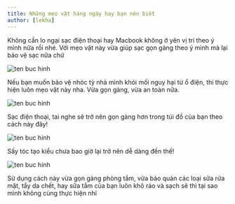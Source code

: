 ```yaml
---
title: Những mẹo vặt hàng ngày hay bạn nên biết
author: [lekha]
---
```

Không cần lo ngại sạc điện thoại hay Macbook không ở yên vị trí theo ý mình nữa rồi nhé. Với mẹo vặt này vừa giúp sạc gọn gàng theo ý mình mà lại bảo vệ sạc nữa chứ

![ten buc hinh](https://meovatdoisong.net/wp-content/uploads/2016/10/meo-vat-hang-ngay-phan-11-1.png "ten buc hinh")

Nếu bạn muốn bảo vệ nhóc tỳ nhà mình khỏi mối nguy hại từ ổ điện, thì thực hiện luôn mẹo vặt này nha. Vừa gọn gàng, vừa an toàn nữa.

![ten buc hinh](https://meovatdoisong.net/wp-content/uploads/2016/10/meo-vat-hang-ngay-phan-11-2.png "ten buc hinh")

Sạc điện thoại, tai nghe sẽ trở nên gọn gàng hơn trong túi đồ của bạn theo cách này đây!

![ten buc hinh](https://meovatdoisong.net/wp-content/uploads/2016/10/meo-vat-hang-ngay-phan-11-3.png "ten buc hinh")

Sấy tóc tạo kiểu chưa bao giờ lại trở nên dễ dàng đến thế!

![ten buc hinh](https://meovatdoisong.net/wp-content/uploads/2016/10/meo-vat-hang-ngay-phan-11-4.jpg "ten buc hinh")

Sử dụng cách này vừa gọn gàng phòng tắm, vừa bảo quản các loại sữa rửa mặt, tẩy da chết, hay sữa tắm của bạn luôn khô ráo và sạch sẽ thì tại sao mình không cùng thực hiện nhỉ
